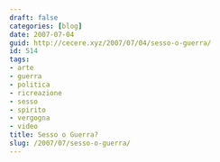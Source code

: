```yaml
---
draft: false
categories: [blog]
date: 2007-07-04
guid: http://cecere.xyz/2007/07/04/sesso-o-guerra/
id: 514
tags:
- arte
- guerra
- politica
- ricreazione
- sesso
- spirito
- vergogna
- video
title: Sesso o Guerra?
slug: /2007/07/sesso-o-guerra/
---
```


